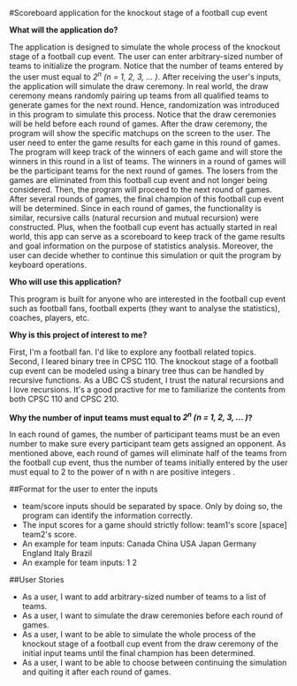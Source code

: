 #Scoreboard application for the knockout stage of a football cup event

**What will the application do?**

The application is designed to simulate the whole process of the knockout stage of a football cup event. The user can enter
arbitrary-sized number of teams to initialize the program. Notice that the number of teams entered by the user must 
equal to *2<sup>n</sup> (n = 1, 2, 3, ... )*. After receiving the user's inputs, the application will simulate the draw 
ceremony. In real world, the draw ceremony means randomly pairing up teams from all qualified teams to generate games 
for the next round. Hence, randomization was introduced in this program to simulate this process. Notice that the draw
ceremonies will be held before each round of games. After the draw ceremony, the program will show the specific 
matchups on the screen to the user. The user need to enter the game results for each game in this round of games. The 
program will keep track of the winners of each game and will store the winners in this round in a list of teams. The winners in a
round of games will be the participant teams for the next round of games. The losers from the games are eliminated from 
this football cup event and not longer being considered. Then, the program will proceed to the next round of games. After 
several rounds of games, the final champion of this football cup event will be determined. Since in each round of games, the 
functionality is similar, recursive calls (natural recursion and mutual recursion) were constructed. Plus, when the
football cup event has actually started in real world, this app can serve as a scoreboard to keep track of the game results
and goal information on the purpose of statistics analysis. Moreover, the user can decide whether to continue this
simulation or quit the program by keyboard operations.

**Who will use this application?**

This program is built for anyone who are interested in the football cup event such as football fans, football experts 
(they want to analyse the statistics), coaches, players, etc.

**Why is this project of interest to me?**

First, I'm a football fan. I'd like to explore any football related topics. Second, I leared
binary tree in CPSC 110. The knockout stage of a football cup event can be modeled using a binary tree thus can be 
handled by recursive functions. As a UBC CS student, I trust the natural recursions and I love recursions. It's a good 
practive for me to familiarize the contents from both CPSC 110 and CPSC 210.

**Why the number of input teams must equal to *2<sup>n</sup> (n = 1, 2, 3, ... )*?**

In each round of games, the number of participant teams must be an even number to make sure every participant team gets
assigned an opponent. As mentioned above, each round of games will eliminate half of the teams from the football 
cup event, thus the number of teams initially entered by the user must equal to 2 to the power of n with n are positive 
integers .

##Format for the user to enter the inputs
- team/score inputs should be separated by space. Only by doing so, the program can identify the information correctly.
- The input scores for a game should strictly follow: team1's score [space] team2's score.
- An example for team inputs: Canada China USA Japan Germany England Italy Brazil
- An example for team inputs: 1 2

##User Stories
- As a user, I want to add arbitrary-sized number of teams to a list of teams.
- As a user, I want to simulate the draw ceremonies before each round of games.
- As a user, I want to be able to simulate the whole process of the knockout stage of a football cup event from the
draw ceremony of the initial input teams until the final champion has been determined.
- As a user, I want to be able to choose between continuing the simulation and quiting it after each round of games.